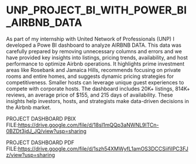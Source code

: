 # UNP_PROJECT_BI_WITH_POWER_BI_AIRBNB_DATA

As part of my internship with United Network of Professionals (UNP) I developed a Powe BI dashboard to analyze AIRBNB DATA. This data was carefully prepared by removing unnecessary columns and errors and we have provided key insights into listings, pricing trends, availability, and host performance to optimize Airbnb operations. It highlights prime investment areas like Rosebank and Jamaica Hills, recommends focusing on private rooms and entire homes, and suggests dynamic pricing strategies for competitiveness. Smaller hosts can leverage unique guest experiences to compete with corporate hosts. The dashboard includes 20K+ listings, 814K+ reviews, an average price of $155, and 215 days of availability. These insights help investors, hosts, and strategists make data-driven decisions in the Airbnb market.

PROJECT DASHBOARD PBIX FILE:https://drive.google.com/file/d/18sI1mQQp3aNWNL9lTCn-0BZDt3jdJ_JQ/view?usp=sharing

PROJECT DASHBOARD PDF FILE:https://drive.google.com/file/d/1szh54XMWyfL1amOS3DCCSiifiIPC3FJz/view?usp=sharing

